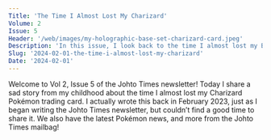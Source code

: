 ```yaml
---
Title: 'The Time I Almost Lost My Charizard'
Volume: 2
Issue: 5
Header: '/web/images/my-holographic-base-set-charizard-card.jpeg'
Description: 'In this issue, I look back to the time I almost lost my Base Set Charizard card. We also have the latest Pokémon news and more from the Johto Times mailbag'
Slug: '2024-02-01-the-time-i-almost-lost-my-charizard'
Date: '2024-02-01'
---
```

Welcome to Vol 2, Issue 5 of the Johto Times newsletter! Today I share a sad story from my childhood about the time I almost lost my Charizard Pokémon trading card. I actually wrote this back in February 2023, just as I began writing the Johto Times newsletter, but couldn’t find a good time to share it. We also have the latest Pokémon news, and more from the Johto Times mailbag!
